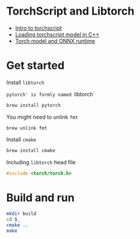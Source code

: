 # TorchScript and Libtorch


+ [Intro to torchscript](https://pytorch.org/tutorials/beginner/Intro_to_TorchScript_tutorial.html)
+ [Loading torchscript model in C++](https://pytorch.org/tutorials/advanced/cpp_export.html#)
+ [Torch model and ONNX runtime](https://pytorch.org/tutorials/advanced/super_resolution_with_onnxruntime.html)


# Get started

Install `libtorch`


`pytorch' is formly named `libtorch`

```bash
brew install pytorch
```

You might need to unlink `fmt`

```
brew unlink fmt
```


Install `cmake`

```bash
brew install cmake
```

Including `libtorch` head file

```c++
#include <torch/torch.h>
```


# Build and run

```bash
mkdir build
cd $_
cmake ..
make
```


